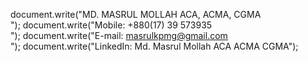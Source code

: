 document.write("MD. MASRUL MOLLAH ACA, ACMA, CGMA <br/>");
document.write("Mobile: +880(17) 39 573935 <br/> ");
document.write("E-mail: masrulkpmg@gmail.com <br/>");
document.write("LinkedIn: Md. Masrul Mollah ACA ACMA CGMA");
